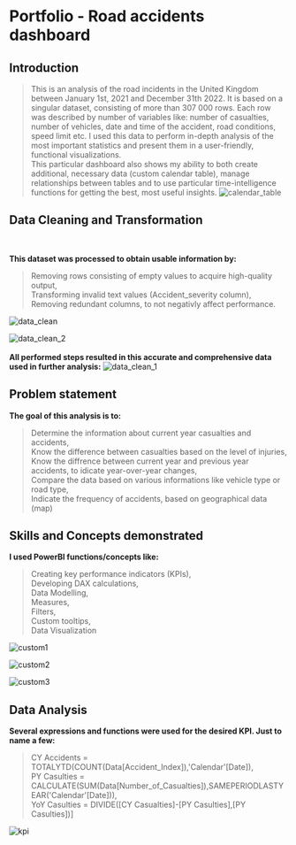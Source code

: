 <h1>Portfolio - Road accidents dashboard</h1>


<h2>Introduction</h2>

> This is an analysis of the road incidents in the United Kingdom between January 1st, 2021 and December 31th 2022. It is based on a singular dataset, consisting of more than 307 000 rows. Each row was described by number of variables like: number of casualties, number of vehicles, date and time of the accident, road conditions, speed limit etc. I used this data to perform in-depth analysis of the most important statistics and present them in a user-friendly, functional visualizations.
<br>This particular dashboard also shows my ability to both create additional, necessary data (custom calendar table), manage relationships between tables and to use particular time-intelligence functions for getting the best, most useful insights.
![calendar_table](https://github.com/mcjwochna/portfolio-dashboard---road-statistics/assets/142684191/24d2274f-53ff-452c-8f5a-0cb4430d72fa)


<h2>Data Cleaning and Transformation</h2><br>

<b>This dataset was processed to obtain usable information by:</b><br>
>Removing rows consisting of empty values to acquire high-quality output,<br>
Transforming invalid text values (Accident_severity column),<br>
Removing redundant columns, to not negativly affect performance.

![data_clean](https://github.com/mcjwochna/portfolio-dashboard---road-statistics/assets/142684191/8c4c7868-d1d5-49d0-85dc-f4c2dac52d31)

![data_clean_2](https://github.com/mcjwochna/portfolio-dashboard---road-statistics/assets/142684191/226f8564-09d1-4334-b53c-2b98dd98b82d)
<br><br>
<b>All performed steps resulted in this accurate and comprehensive data used in further analysis:</b>
![data_clean_1](https://github.com/mcjwochna/portfolio-dashboard---road-statistics/assets/142684191/87b50ae7-34b9-4380-bf66-24bf58882460)


<h2>Problem statement</h2>

<b>The goal of this analysis is to:</b><br>
>Determine the information about current year casualties and accidents,<br>
Know the difference between casualties based on the level of injuries,<br>
Know the diffrence between current year and previous year accidents, to idicate year-over-year changes,<br>
Compare the data based on various informations like vehicle type or road type,<br>
Indicate the frequency of accidents, based on geographical data (map)<br>

<h2>Skills and Concepts demonstrated</h2>

<b>I used PowerBI functions/concepts like:</b>
>Creating key performance indicators (KPIs),<br>
Developing DAX calculations,<br>
Data Modelling,<br>
Measures,<br>
Filters,<br>
Custom tooltips,<br>
Data Visualization<br>

![custom1](https://github.com/mcjwochna/portfolio-dashboard---road-statistics/assets/142684191/989d24e6-0b91-4d12-8593-eccdd9ee437a)

![custom2](https://github.com/mcjwochna/portfolio-dashboard---road-statistics/assets/142684191/d98160a2-c941-4b99-ae83-ce71f2137ed5)

![custom3](https://github.com/mcjwochna/portfolio-dashboard---road-statistics/assets/142684191/4bfbbc56-fab9-4fe7-8d38-1990008aee44)

<h2>Data Analysis</h2>

<b>Several expressions and functions were used for the desired KPI. Just to name a few:</b><br>
> CY Accidents = TOTALYTD(COUNT(Data[Accident_Index]),'Calendar'[Date]),<br>
PY Casulties = CALCULATE(SUM(Data[Number_of_Casualties]),SAMEPERIODLASTYEAR('Calendar'[Date])),<br>
YoY Casulties = DIVIDE([CY Casualties]-[PY Casulties],[PY Casulties])]


![kpi](https://github.com/mcjwochna/portfolio-dashboard---road-statistics/assets/142684191/ec467dd5-635f-400a-aa3c-57c1a6fd9912)
